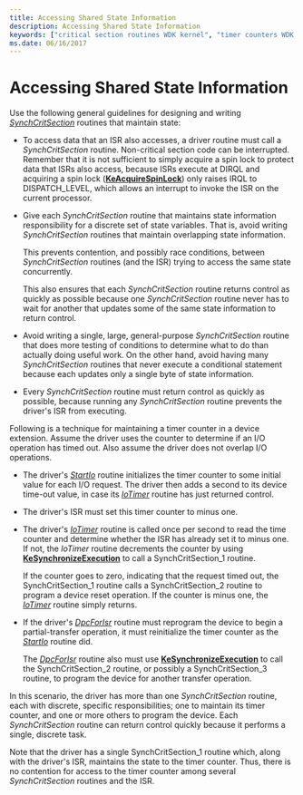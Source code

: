 ```yaml
---
title: Accessing Shared State Information
description: Accessing Shared State Information
keywords: ["critical section routines WDK kernel", "timer counters WDK kernel", "shared state information WDK kernel"]
ms.date: 06/16/2017
---
```


# Accessing Shared State Information





Use the following general guidelines for designing and writing [*SynchCritSection*](/windows-hardware/drivers/ddi/wdm/nc-wdm-ksynchronize_routine) routines that maintain state:

-   To access data that an ISR also accesses, a driver routine must call a *SynchCritSection* routine. Non-critical section code can be interrupted. Remember that it is not sufficient to simply acquire a spin lock to protect data that ISRs also access, because ISRs execute at DIRQL and acquiring a spin lock ([**KeAcquireSpinLock**](/windows-hardware/drivers/ddi/wdm/nf-wdm-keacquirespinlock)) only raises IRQL to DISPATCH\_LEVEL, which allows an interrupt to invoke the ISR on the current processor.

-   Give each *SynchCritSection* routine that maintains state information responsibility for a discrete set of state variables. That is, avoid writing *SynchCritSection* routines that maintain overlapping state information.

    This prevents contention, and possibly race conditions, between *SynchCritSection* routines (and the ISR) trying to access the same state concurrently.

    This also ensures that each *SynchCritSection* routine returns control as quickly as possible because one *SynchCritSection* routine never has to wait for another that updates some of the same state information to return control.

-   Avoid writing a single, large, general-purpose *SynchCritSection* routine that does more testing of conditions to determine what to do than actually doing useful work. On the other hand, avoid having many *SynchCritSection* routines that never execute a conditional statement because each updates only a single byte of state information.

-   Every *SynchCritSection* routine must return control as quickly as possible, because running any *SynchCritSection* routine prevents the driver's ISR from executing.

Following is a technique for maintaining a timer counter in a device extension. Assume the driver uses the counter to determine if an I/O operation has timed out. Also assume the driver does not overlap I/O operations.

-   The driver's [*StartIo*](/windows-hardware/drivers/ddi/wdm/nc-wdm-driver_startio) routine initializes the timer counter to some initial value for each I/O request. The driver then adds a second to its device time-out value, in case its [*IoTimer*](/windows-hardware/drivers/ddi/wdm/nc-wdm-io_timer_routine) routine has just returned control.

-   The driver's ISR must set this timer counter to minus one.

-   The driver's [*IoTimer*](/windows-hardware/drivers/ddi/wdm/nc-wdm-io_timer_routine) routine is called once per second to read the time counter and determine whether the ISR has already set it to minus one. If not, the *IoTimer* routine decrements the counter by using [**KeSynchronizeExecution**](/windows-hardware/drivers/ddi/wdm/nf-wdm-kesynchronizeexecution) to call a SynchCritSection\_1 routine.

    If the counter goes to zero, indicating that the request timed out, the SynchCritSection\_1 routine calls a SynchCritSection\_2 routine to program a device reset operation. If the counter is minus one, the [*IoTimer*](/windows-hardware/drivers/ddi/wdm/nc-wdm-io_timer_routine) routine simply returns.

-   If the driver's [*DpcForIsr*](/windows-hardware/drivers/ddi/wdm/nc-wdm-io_dpc_routine) routine must reprogram the device to begin a partial-transfer operation, it must reinitialize the timer counter as the [*StartIo*](/windows-hardware/drivers/ddi/wdm/nc-wdm-driver_startio) routine did.

    The [*DpcForIsr*](/windows-hardware/drivers/ddi/wdm/nc-wdm-io_dpc_routine) routine also must use [**KeSynchronizeExecution**](/windows-hardware/drivers/ddi/wdm/nf-wdm-kesynchronizeexecution) to call the SynchCritSection\_2 routine, or possibly a SynchCritSection\_3 routine, to program the device for another transfer operation.

In this scenario, the driver has more than one *SynchCritSection* routine, each with discrete, specific responsibilities; one to maintain its timer counter, and one or more others to program the device. Each *SynchCritSection* routine can return control quickly because it performs a single, discrete task.

Note that the driver has a single SynchCritSection\_1 routine which, along with the driver's ISR, maintains the state to the timer counter. Thus, there is no contention for access to the timer counter among several *SynchCritSection* routines and the ISR.

 

